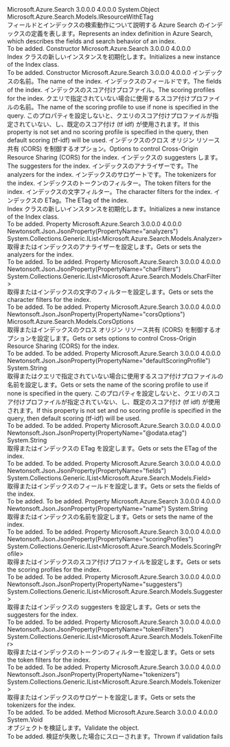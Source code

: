 <Type Name="Index" FullName="Microsoft.Azure.Search.Models.Index">
  <TypeSignature Language="C#" Value="public class Index : Microsoft.Azure.Search.Models.IResourceWithETag" />
  <TypeSignature Language="ILAsm" Value=".class public auto ansi beforefieldinit Index extends System.Object implements class Microsoft.Azure.Search.Models.IResourceWithETag" />
  <TypeSignature Language="DocId" Value="T:Microsoft.Azure.Search.Models.Index" />
  <TypeSignature Language="VB.NET" Value="Public Class Index&#xA;Implements IResourceWithETag" />
  <TypeSignature Language="F#" Value="type Index = class&#xA;    interface IResourceWithETag" />
  <AssemblyInfo>
    <AssemblyName>Microsoft.Azure.Search</AssemblyName>
    <AssemblyVersion>3.0.0.0</AssemblyVersion>
    <AssemblyVersion>4.0.0.0</AssemblyVersion>
  </AssemblyInfo>
  <Base>
    <BaseTypeName>System.Object</BaseTypeName>
  </Base>
  <Interfaces>
    <Interface>
      <InterfaceName>Microsoft.Azure.Search.Models.IResourceWithETag</InterfaceName>
    </Interface>
  </Interfaces>
  <Docs>
    <summary>
            <span data-ttu-id="78718-101">フィールドとインデックスの検索動作について説明する Azure Search のインデックスの定義を表します。</span><span class="sxs-lookup"><span data-stu-id="78718-101">Represents an index definition in Azure Search, which describes the fields and search behavior of an index.</span></span>
            </summary>
    <remarks>To be added.</remarks>
  </Docs>
  <Members>
    <Member MemberName=".ctor">
      <MemberSignature Language="C#" Value="public Index ();" />
      <MemberSignature Language="ILAsm" Value=".method public hidebysig specialname rtspecialname instance void .ctor() cil managed" />
      <MemberSignature Language="DocId" Value="M:Microsoft.Azure.Search.Models.Index.#ctor" />
      <MemberSignature Language="VB.NET" Value="Public Sub New ()" />
      <MemberType>Constructor</MemberType>
      <AssemblyInfo>
        <AssemblyName>Microsoft.Azure.Search</AssemblyName>
        <AssemblyVersion>3.0.0.0</AssemblyVersion>
        <AssemblyVersion>4.0.0.0</AssemblyVersion>
      </AssemblyInfo>
      <Parameters />
      <Docs>
        <summary>
            <span data-ttu-id="78718-102">Index クラスの新しいインスタンスを初期化します。</span><span class="sxs-lookup"><span data-stu-id="78718-102">Initializes a new instance of the Index class.</span></span>
            </summary>
        <remarks>To be added.</remarks>
      </Docs>
    </Member>
    <Member MemberName=".ctor">
      <MemberSignature Language="C#" Value="public Index (string name, System.Collections.Generic.IList&lt;Microsoft.Azure.Search.Models.Field&gt; fields, System.Collections.Generic.IList&lt;Microsoft.Azure.Search.Models.ScoringProfile&gt; scoringProfiles = null, string defaultScoringProfile = null, Microsoft.Azure.Search.Models.CorsOptions corsOptions = null, System.Collections.Generic.IList&lt;Microsoft.Azure.Search.Models.Suggester&gt; suggesters = null, System.Collections.Generic.IList&lt;Microsoft.Azure.Search.Models.Analyzer&gt; analyzers = null, System.Collections.Generic.IList&lt;Microsoft.Azure.Search.Models.Tokenizer&gt; tokenizers = null, System.Collections.Generic.IList&lt;Microsoft.Azure.Search.Models.TokenFilter&gt; tokenFilters = null, System.Collections.Generic.IList&lt;Microsoft.Azure.Search.Models.CharFilter&gt; charFilters = null, string eTag = null);" />
      <MemberSignature Language="ILAsm" Value=".method public hidebysig specialname rtspecialname instance void .ctor(string name, class System.Collections.Generic.IList`1&lt;class Microsoft.Azure.Search.Models.Field&gt; fields, class System.Collections.Generic.IList`1&lt;class Microsoft.Azure.Search.Models.ScoringProfile&gt; scoringProfiles, string defaultScoringProfile, class Microsoft.Azure.Search.Models.CorsOptions corsOptions, class System.Collections.Generic.IList`1&lt;class Microsoft.Azure.Search.Models.Suggester&gt; suggesters, class System.Collections.Generic.IList`1&lt;class Microsoft.Azure.Search.Models.Analyzer&gt; analyzers, class System.Collections.Generic.IList`1&lt;class Microsoft.Azure.Search.Models.Tokenizer&gt; tokenizers, class System.Collections.Generic.IList`1&lt;class Microsoft.Azure.Search.Models.TokenFilter&gt; tokenFilters, class System.Collections.Generic.IList`1&lt;class Microsoft.Azure.Search.Models.CharFilter&gt; charFilters, string eTag) cil managed" />
      <MemberSignature Language="DocId" Value="M:Microsoft.Azure.Search.Models.Index.#ctor(System.String,System.Collections.Generic.IList{Microsoft.Azure.Search.Models.Field},System.Collections.Generic.IList{Microsoft.Azure.Search.Models.ScoringProfile},System.String,Microsoft.Azure.Search.Models.CorsOptions,System.Collections.Generic.IList{Microsoft.Azure.Search.Models.Suggester},System.Collections.Generic.IList{Microsoft.Azure.Search.Models.Analyzer},System.Collections.Generic.IList{Microsoft.Azure.Search.Models.Tokenizer},System.Collections.Generic.IList{Microsoft.Azure.Search.Models.TokenFilter},System.Collections.Generic.IList{Microsoft.Azure.Search.Models.CharFilter},System.String)" />
      <MemberSignature Language="F#" Value="new Microsoft.Azure.Search.Models.Index : string * System.Collections.Generic.IList&lt;Microsoft.Azure.Search.Models.Field&gt; * System.Collections.Generic.IList&lt;Microsoft.Azure.Search.Models.ScoringProfile&gt; * string * Microsoft.Azure.Search.Models.CorsOptions * System.Collections.Generic.IList&lt;Microsoft.Azure.Search.Models.Suggester&gt; * System.Collections.Generic.IList&lt;Microsoft.Azure.Search.Models.Analyzer&gt; * System.Collections.Generic.IList&lt;Microsoft.Azure.Search.Models.Tokenizer&gt; * System.Collections.Generic.IList&lt;Microsoft.Azure.Search.Models.TokenFilter&gt; * System.Collections.Generic.IList&lt;Microsoft.Azure.Search.Models.CharFilter&gt; * string -&gt; Microsoft.Azure.Search.Models.Index" Usage="new Microsoft.Azure.Search.Models.Index (name, fields, scoringProfiles, defaultScoringProfile, corsOptions, suggesters, analyzers, tokenizers, tokenFilters, charFilters, eTag)" />
      <MemberType>Constructor</MemberType>
      <AssemblyInfo>
        <AssemblyName>Microsoft.Azure.Search</AssemblyName>
        <AssemblyVersion>3.0.0.0</AssemblyVersion>
        <AssemblyVersion>4.0.0.0</AssemblyVersion>
      </AssemblyInfo>
      <Parameters>
        <Parameter Name="name" Type="System.String" />
        <Parameter Name="fields" Type="System.Collections.Generic.IList&lt;Microsoft.Azure.Search.Models.Field&gt;" />
        <Parameter Name="scoringProfiles" Type="System.Collections.Generic.IList&lt;Microsoft.Azure.Search.Models.ScoringProfile&gt;" />
        <Parameter Name="defaultScoringProfile" Type="System.String" />
        <Parameter Name="corsOptions" Type="Microsoft.Azure.Search.Models.CorsOptions" />
        <Parameter Name="suggesters" Type="System.Collections.Generic.IList&lt;Microsoft.Azure.Search.Models.Suggester&gt;" />
        <Parameter Name="analyzers" Type="System.Collections.Generic.IList&lt;Microsoft.Azure.Search.Models.Analyzer&gt;" />
        <Parameter Name="tokenizers" Type="System.Collections.Generic.IList&lt;Microsoft.Azure.Search.Models.Tokenizer&gt;" />
        <Parameter Name="tokenFilters" Type="System.Collections.Generic.IList&lt;Microsoft.Azure.Search.Models.TokenFilter&gt;" />
        <Parameter Name="charFilters" Type="System.Collections.Generic.IList&lt;Microsoft.Azure.Search.Models.CharFilter&gt;" />
        <Parameter Name="eTag" Type="System.String" />
      </Parameters>
      <Docs>
        <param name="name"><span data-ttu-id="78718-103">インデックスの名前。</span><span class="sxs-lookup"><span data-stu-id="78718-103">The name of the index.</span></span></param>
        <param name="fields"><span data-ttu-id="78718-104">インデックスのフィールドです。</span><span class="sxs-lookup"><span data-stu-id="78718-104">The fields of the index.</span></span></param>
        <param name="scoringProfiles"><span data-ttu-id="78718-105">インデックスのスコア付けプロファイル。</span><span class="sxs-lookup"><span data-stu-id="78718-105">The scoring profiles for the index.</span></span></param>
        <param name="defaultScoringProfile"><span data-ttu-id="78718-106">クエリで指定されていない場合に使用するスコア付けプロファイルの名前。</span><span class="sxs-lookup"><span data-stu-id="78718-106">The name of the scoring profile to use if none is specified in the query.</span></span> <span data-ttu-id="78718-107">このプロパティを設定しないと、クエリのスコア付けプロファイルが指定されていない、し、既定のスコア付け (tf idf) が使用されます。</span><span class="sxs-lookup"><span data-stu-id="78718-107">If this property is not set and no scoring profile is specified in the query, then default scoring (tf-idf) will be used.</span></span></param>
        <param name="corsOptions"><span data-ttu-id="78718-108">インデックスのクロス オリジン リソース共有 (CORS) を制御するオプション。</span><span class="sxs-lookup"><span data-stu-id="78718-108">Options to control Cross-Origin Resource Sharing (CORS) for the index.</span></span></param>
        <param name="suggesters"><span data-ttu-id="78718-109">インデックスの suggesters します。</span><span class="sxs-lookup"><span data-stu-id="78718-109">The suggesters for the index.</span></span></param>
        <param name="analyzers"><span data-ttu-id="78718-110">インデックスのアナライザーです。</span><span class="sxs-lookup"><span data-stu-id="78718-110">The analyzers for the index.</span></span></param>
        <param name="tokenizers"><span data-ttu-id="78718-111">インデックスのサロゲートです。</span><span class="sxs-lookup"><span data-stu-id="78718-111">The tokenizers for the index.</span></span></param>
        <param name="tokenFilters"><span data-ttu-id="78718-112">インデックスのトークンのフィルター。</span><span class="sxs-lookup"><span data-stu-id="78718-112">The token filters for the index.</span></span></param>
        <param name="charFilters"><span data-ttu-id="78718-113">インデックスの文字フィルター。</span><span class="sxs-lookup"><span data-stu-id="78718-113">The character filters for the index.</span></span></param>
        <param name="eTag"><span data-ttu-id="78718-114">インデックスの ETag。</span><span class="sxs-lookup"><span data-stu-id="78718-114">The ETag of the index.</span></span></param>
        <summary>
            <span data-ttu-id="78718-115">Index クラスの新しいインスタンスを初期化します。</span><span class="sxs-lookup"><span data-stu-id="78718-115">Initializes a new instance of the Index class.</span></span>
            </summary>
        <remarks>To be added.</remarks>
      </Docs>
    </Member>
    <Member MemberName="Analyzers">
      <MemberSignature Language="C#" Value="public System.Collections.Generic.IList&lt;Microsoft.Azure.Search.Models.Analyzer&gt; Analyzers { get; set; }" />
      <MemberSignature Language="ILAsm" Value=".property instance class System.Collections.Generic.IList`1&lt;class Microsoft.Azure.Search.Models.Analyzer&gt; Analyzers" />
      <MemberSignature Language="DocId" Value="P:Microsoft.Azure.Search.Models.Index.Analyzers" />
      <MemberSignature Language="VB.NET" Value="Public Property Analyzers As IList(Of Analyzer)" />
      <MemberSignature Language="F#" Value="member this.Analyzers : System.Collections.Generic.IList&lt;Microsoft.Azure.Search.Models.Analyzer&gt; with get, set" Usage="Microsoft.Azure.Search.Models.Index.Analyzers" />
      <MemberType>Property</MemberType>
      <AssemblyInfo>
        <AssemblyName>Microsoft.Azure.Search</AssemblyName>
        <AssemblyVersion>3.0.0.0</AssemblyVersion>
        <AssemblyVersion>4.0.0.0</AssemblyVersion>
      </AssemblyInfo>
      <Attributes>
        <Attribute>
          <AttributeName>Newtonsoft.Json.JsonProperty(PropertyName="analyzers")</AttributeName>
        </Attribute>
      </Attributes>
      <ReturnValue>
        <ReturnType>System.Collections.Generic.IList&lt;Microsoft.Azure.Search.Models.Analyzer&gt;</ReturnType>
      </ReturnValue>
      <Docs>
        <summary>
            <span data-ttu-id="78718-116">取得またはインデックスのアナライザーを設定します。</span><span class="sxs-lookup"><span data-stu-id="78718-116">Gets or sets the analyzers for the index.</span></span>
            </summary>
        <value>To be added.</value>
        <remarks>To be added.</remarks>
      </Docs>
    </Member>
    <Member MemberName="CharFilters">
      <MemberSignature Language="C#" Value="public System.Collections.Generic.IList&lt;Microsoft.Azure.Search.Models.CharFilter&gt; CharFilters { get; set; }" />
      <MemberSignature Language="ILAsm" Value=".property instance class System.Collections.Generic.IList`1&lt;class Microsoft.Azure.Search.Models.CharFilter&gt; CharFilters" />
      <MemberSignature Language="DocId" Value="P:Microsoft.Azure.Search.Models.Index.CharFilters" />
      <MemberSignature Language="VB.NET" Value="Public Property CharFilters As IList(Of CharFilter)" />
      <MemberSignature Language="F#" Value="member this.CharFilters : System.Collections.Generic.IList&lt;Microsoft.Azure.Search.Models.CharFilter&gt; with get, set" Usage="Microsoft.Azure.Search.Models.Index.CharFilters" />
      <MemberType>Property</MemberType>
      <AssemblyInfo>
        <AssemblyName>Microsoft.Azure.Search</AssemblyName>
        <AssemblyVersion>3.0.0.0</AssemblyVersion>
        <AssemblyVersion>4.0.0.0</AssemblyVersion>
      </AssemblyInfo>
      <Attributes>
        <Attribute>
          <AttributeName>Newtonsoft.Json.JsonProperty(PropertyName="charFilters")</AttributeName>
        </Attribute>
      </Attributes>
      <ReturnValue>
        <ReturnType>System.Collections.Generic.IList&lt;Microsoft.Azure.Search.Models.CharFilter&gt;</ReturnType>
      </ReturnValue>
      <Docs>
        <summary>
            <span data-ttu-id="78718-117">取得またはインデックスの文字のフィルターを設定します。</span><span class="sxs-lookup"><span data-stu-id="78718-117">Gets or sets the character filters for the index.</span></span>
            </summary>
        <value>To be added.</value>
        <remarks>To be added.</remarks>
      </Docs>
    </Member>
    <Member MemberName="CorsOptions">
      <MemberSignature Language="C#" Value="public Microsoft.Azure.Search.Models.CorsOptions CorsOptions { get; set; }" />
      <MemberSignature Language="ILAsm" Value=".property instance class Microsoft.Azure.Search.Models.CorsOptions CorsOptions" />
      <MemberSignature Language="DocId" Value="P:Microsoft.Azure.Search.Models.Index.CorsOptions" />
      <MemberSignature Language="VB.NET" Value="Public Property CorsOptions As CorsOptions" />
      <MemberSignature Language="F#" Value="member this.CorsOptions : Microsoft.Azure.Search.Models.CorsOptions with get, set" Usage="Microsoft.Azure.Search.Models.Index.CorsOptions" />
      <MemberType>Property</MemberType>
      <AssemblyInfo>
        <AssemblyName>Microsoft.Azure.Search</AssemblyName>
        <AssemblyVersion>3.0.0.0</AssemblyVersion>
        <AssemblyVersion>4.0.0.0</AssemblyVersion>
      </AssemblyInfo>
      <Attributes>
        <Attribute>
          <AttributeName>Newtonsoft.Json.JsonProperty(PropertyName="corsOptions")</AttributeName>
        </Attribute>
      </Attributes>
      <ReturnValue>
        <ReturnType>Microsoft.Azure.Search.Models.CorsOptions</ReturnType>
      </ReturnValue>
      <Docs>
        <summary>
            <span data-ttu-id="78718-118">取得またはインデックスのクロス オリジン リソース共有 (CORS) を制御するオプションを設定します。</span><span class="sxs-lookup"><span data-stu-id="78718-118">Gets or sets options to control Cross-Origin Resource Sharing (CORS) for the index.</span></span>
            </summary>
        <value>To be added.</value>
        <remarks>To be added.</remarks>
      </Docs>
    </Member>
    <Member MemberName="DefaultScoringProfile">
      <MemberSignature Language="C#" Value="public string DefaultScoringProfile { get; set; }" />
      <MemberSignature Language="ILAsm" Value=".property instance string DefaultScoringProfile" />
      <MemberSignature Language="DocId" Value="P:Microsoft.Azure.Search.Models.Index.DefaultScoringProfile" />
      <MemberSignature Language="VB.NET" Value="Public Property DefaultScoringProfile As String" />
      <MemberSignature Language="F#" Value="member this.DefaultScoringProfile : string with get, set" Usage="Microsoft.Azure.Search.Models.Index.DefaultScoringProfile" />
      <MemberType>Property</MemberType>
      <AssemblyInfo>
        <AssemblyName>Microsoft.Azure.Search</AssemblyName>
        <AssemblyVersion>3.0.0.0</AssemblyVersion>
        <AssemblyVersion>4.0.0.0</AssemblyVersion>
      </AssemblyInfo>
      <Attributes>
        <Attribute>
          <AttributeName>Newtonsoft.Json.JsonProperty(PropertyName="defaultScoringProfile")</AttributeName>
        </Attribute>
      </Attributes>
      <ReturnValue>
        <ReturnType>System.String</ReturnType>
      </ReturnValue>
      <Docs>
        <summary>
            <span data-ttu-id="78718-119">取得またはクエリで指定されていない場合に使用するスコア付けプロファイルの名前を設定します。</span><span class="sxs-lookup"><span data-stu-id="78718-119">Gets or sets the name of the scoring profile to use if none is specified in the query.</span></span> <span data-ttu-id="78718-120">このプロパティを設定しないと、クエリのスコア付けプロファイルが指定されていない、し、既定のスコア付け (tf idf) が使用されます。</span><span class="sxs-lookup"><span data-stu-id="78718-120">If this property is not set and no scoring profile is specified in the query, then default scoring (tf-idf) will be used.</span></span>
            </summary>
        <value>To be added.</value>
        <remarks>To be added.</remarks>
      </Docs>
    </Member>
    <Member MemberName="ETag">
      <MemberSignature Language="C#" Value="public string ETag { get; set; }" />
      <MemberSignature Language="ILAsm" Value=".property instance string ETag" />
      <MemberSignature Language="DocId" Value="P:Microsoft.Azure.Search.Models.Index.ETag" />
      <MemberSignature Language="VB.NET" Value="Public Property ETag As String" />
      <MemberSignature Language="F#" Value="member this.ETag : string with get, set" Usage="Microsoft.Azure.Search.Models.Index.ETag" />
      <MemberType>Property</MemberType>
      <AssemblyInfo>
        <AssemblyName>Microsoft.Azure.Search</AssemblyName>
        <AssemblyVersion>3.0.0.0</AssemblyVersion>
        <AssemblyVersion>4.0.0.0</AssemblyVersion>
      </AssemblyInfo>
      <Attributes>
        <Attribute>
          <AttributeName>Newtonsoft.Json.JsonProperty(PropertyName="@odata.etag")</AttributeName>
        </Attribute>
      </Attributes>
      <ReturnValue>
        <ReturnType>System.String</ReturnType>
      </ReturnValue>
      <Docs>
        <summary>
            <span data-ttu-id="78718-121">取得またはインデックスの ETag を設定します。</span><span class="sxs-lookup"><span data-stu-id="78718-121">Gets or sets the ETag of the index.</span></span>
            </summary>
        <value>To be added.</value>
        <remarks>To be added.</remarks>
      </Docs>
    </Member>
    <Member MemberName="Fields">
      <MemberSignature Language="C#" Value="public System.Collections.Generic.IList&lt;Microsoft.Azure.Search.Models.Field&gt; Fields { get; set; }" />
      <MemberSignature Language="ILAsm" Value=".property instance class System.Collections.Generic.IList`1&lt;class Microsoft.Azure.Search.Models.Field&gt; Fields" />
      <MemberSignature Language="DocId" Value="P:Microsoft.Azure.Search.Models.Index.Fields" />
      <MemberSignature Language="VB.NET" Value="Public Property Fields As IList(Of Field)" />
      <MemberSignature Language="F#" Value="member this.Fields : System.Collections.Generic.IList&lt;Microsoft.Azure.Search.Models.Field&gt; with get, set" Usage="Microsoft.Azure.Search.Models.Index.Fields" />
      <MemberType>Property</MemberType>
      <AssemblyInfo>
        <AssemblyName>Microsoft.Azure.Search</AssemblyName>
        <AssemblyVersion>3.0.0.0</AssemblyVersion>
        <AssemblyVersion>4.0.0.0</AssemblyVersion>
      </AssemblyInfo>
      <Attributes>
        <Attribute>
          <AttributeName>Newtonsoft.Json.JsonProperty(PropertyName="fields")</AttributeName>
        </Attribute>
      </Attributes>
      <ReturnValue>
        <ReturnType>System.Collections.Generic.IList&lt;Microsoft.Azure.Search.Models.Field&gt;</ReturnType>
      </ReturnValue>
      <Docs>
        <summary>
            <span data-ttu-id="78718-122">取得またはインデックスのフィールドを設定します。</span><span class="sxs-lookup"><span data-stu-id="78718-122">Gets or sets the fields of the index.</span></span>
            </summary>
        <value>To be added.</value>
        <remarks>To be added.</remarks>
      </Docs>
    </Member>
    <Member MemberName="Name">
      <MemberSignature Language="C#" Value="public string Name { get; set; }" />
      <MemberSignature Language="ILAsm" Value=".property instance string Name" />
      <MemberSignature Language="DocId" Value="P:Microsoft.Azure.Search.Models.Index.Name" />
      <MemberSignature Language="VB.NET" Value="Public Property Name As String" />
      <MemberSignature Language="F#" Value="member this.Name : string with get, set" Usage="Microsoft.Azure.Search.Models.Index.Name" />
      <MemberType>Property</MemberType>
      <AssemblyInfo>
        <AssemblyName>Microsoft.Azure.Search</AssemblyName>
        <AssemblyVersion>3.0.0.0</AssemblyVersion>
        <AssemblyVersion>4.0.0.0</AssemblyVersion>
      </AssemblyInfo>
      <Attributes>
        <Attribute>
          <AttributeName>Newtonsoft.Json.JsonProperty(PropertyName="name")</AttributeName>
        </Attribute>
      </Attributes>
      <ReturnValue>
        <ReturnType>System.String</ReturnType>
      </ReturnValue>
      <Docs>
        <summary>
            <span data-ttu-id="78718-123">取得またはインデックスの名前を設定します。</span><span class="sxs-lookup"><span data-stu-id="78718-123">Gets or sets the name of the index.</span></span>
            </summary>
        <value>To be added.</value>
        <remarks>To be added.</remarks>
      </Docs>
    </Member>
    <Member MemberName="ScoringProfiles">
      <MemberSignature Language="C#" Value="public System.Collections.Generic.IList&lt;Microsoft.Azure.Search.Models.ScoringProfile&gt; ScoringProfiles { get; set; }" />
      <MemberSignature Language="ILAsm" Value=".property instance class System.Collections.Generic.IList`1&lt;class Microsoft.Azure.Search.Models.ScoringProfile&gt; ScoringProfiles" />
      <MemberSignature Language="DocId" Value="P:Microsoft.Azure.Search.Models.Index.ScoringProfiles" />
      <MemberSignature Language="VB.NET" Value="Public Property ScoringProfiles As IList(Of ScoringProfile)" />
      <MemberSignature Language="F#" Value="member this.ScoringProfiles : System.Collections.Generic.IList&lt;Microsoft.Azure.Search.Models.ScoringProfile&gt; with get, set" Usage="Microsoft.Azure.Search.Models.Index.ScoringProfiles" />
      <MemberType>Property</MemberType>
      <AssemblyInfo>
        <AssemblyName>Microsoft.Azure.Search</AssemblyName>
        <AssemblyVersion>3.0.0.0</AssemblyVersion>
        <AssemblyVersion>4.0.0.0</AssemblyVersion>
      </AssemblyInfo>
      <Attributes>
        <Attribute>
          <AttributeName>Newtonsoft.Json.JsonProperty(PropertyName="scoringProfiles")</AttributeName>
        </Attribute>
      </Attributes>
      <ReturnValue>
        <ReturnType>System.Collections.Generic.IList&lt;Microsoft.Azure.Search.Models.ScoringProfile&gt;</ReturnType>
      </ReturnValue>
      <Docs>
        <summary>
            <span data-ttu-id="78718-124">取得またはインデックスのスコア付けプロファイルを設定します。</span><span class="sxs-lookup"><span data-stu-id="78718-124">Gets or sets the scoring profiles for the index.</span></span>
            </summary>
        <value>To be added.</value>
        <remarks>To be added.</remarks>
      </Docs>
    </Member>
    <Member MemberName="Suggesters">
      <MemberSignature Language="C#" Value="public System.Collections.Generic.IList&lt;Microsoft.Azure.Search.Models.Suggester&gt; Suggesters { get; set; }" />
      <MemberSignature Language="ILAsm" Value=".property instance class System.Collections.Generic.IList`1&lt;class Microsoft.Azure.Search.Models.Suggester&gt; Suggesters" />
      <MemberSignature Language="DocId" Value="P:Microsoft.Azure.Search.Models.Index.Suggesters" />
      <MemberSignature Language="VB.NET" Value="Public Property Suggesters As IList(Of Suggester)" />
      <MemberSignature Language="F#" Value="member this.Suggesters : System.Collections.Generic.IList&lt;Microsoft.Azure.Search.Models.Suggester&gt; with get, set" Usage="Microsoft.Azure.Search.Models.Index.Suggesters" />
      <MemberType>Property</MemberType>
      <AssemblyInfo>
        <AssemblyName>Microsoft.Azure.Search</AssemblyName>
        <AssemblyVersion>3.0.0.0</AssemblyVersion>
        <AssemblyVersion>4.0.0.0</AssemblyVersion>
      </AssemblyInfo>
      <Attributes>
        <Attribute>
          <AttributeName>Newtonsoft.Json.JsonProperty(PropertyName="suggesters")</AttributeName>
        </Attribute>
      </Attributes>
      <ReturnValue>
        <ReturnType>System.Collections.Generic.IList&lt;Microsoft.Azure.Search.Models.Suggester&gt;</ReturnType>
      </ReturnValue>
      <Docs>
        <summary>
            <span data-ttu-id="78718-125">取得またはインデックスの suggesters を設定します。</span><span class="sxs-lookup"><span data-stu-id="78718-125">Gets or sets the suggesters for the index.</span></span>
            </summary>
        <value>To be added.</value>
        <remarks>To be added.</remarks>
      </Docs>
    </Member>
    <Member MemberName="TokenFilters">
      <MemberSignature Language="C#" Value="public System.Collections.Generic.IList&lt;Microsoft.Azure.Search.Models.TokenFilter&gt; TokenFilters { get; set; }" />
      <MemberSignature Language="ILAsm" Value=".property instance class System.Collections.Generic.IList`1&lt;class Microsoft.Azure.Search.Models.TokenFilter&gt; TokenFilters" />
      <MemberSignature Language="DocId" Value="P:Microsoft.Azure.Search.Models.Index.TokenFilters" />
      <MemberSignature Language="VB.NET" Value="Public Property TokenFilters As IList(Of TokenFilter)" />
      <MemberSignature Language="F#" Value="member this.TokenFilters : System.Collections.Generic.IList&lt;Microsoft.Azure.Search.Models.TokenFilter&gt; with get, set" Usage="Microsoft.Azure.Search.Models.Index.TokenFilters" />
      <MemberType>Property</MemberType>
      <AssemblyInfo>
        <AssemblyName>Microsoft.Azure.Search</AssemblyName>
        <AssemblyVersion>3.0.0.0</AssemblyVersion>
        <AssemblyVersion>4.0.0.0</AssemblyVersion>
      </AssemblyInfo>
      <Attributes>
        <Attribute>
          <AttributeName>Newtonsoft.Json.JsonProperty(PropertyName="tokenFilters")</AttributeName>
        </Attribute>
      </Attributes>
      <ReturnValue>
        <ReturnType>System.Collections.Generic.IList&lt;Microsoft.Azure.Search.Models.TokenFilter&gt;</ReturnType>
      </ReturnValue>
      <Docs>
        <summary>
            <span data-ttu-id="78718-126">取得またはインデックスのトークンのフィルターを設定します。</span><span class="sxs-lookup"><span data-stu-id="78718-126">Gets or sets the token filters for the index.</span></span>
            </summary>
        <value>To be added.</value>
        <remarks>To be added.</remarks>
      </Docs>
    </Member>
    <Member MemberName="Tokenizers">
      <MemberSignature Language="C#" Value="public System.Collections.Generic.IList&lt;Microsoft.Azure.Search.Models.Tokenizer&gt; Tokenizers { get; set; }" />
      <MemberSignature Language="ILAsm" Value=".property instance class System.Collections.Generic.IList`1&lt;class Microsoft.Azure.Search.Models.Tokenizer&gt; Tokenizers" />
      <MemberSignature Language="DocId" Value="P:Microsoft.Azure.Search.Models.Index.Tokenizers" />
      <MemberSignature Language="VB.NET" Value="Public Property Tokenizers As IList(Of Tokenizer)" />
      <MemberSignature Language="F#" Value="member this.Tokenizers : System.Collections.Generic.IList&lt;Microsoft.Azure.Search.Models.Tokenizer&gt; with get, set" Usage="Microsoft.Azure.Search.Models.Index.Tokenizers" />
      <MemberType>Property</MemberType>
      <AssemblyInfo>
        <AssemblyName>Microsoft.Azure.Search</AssemblyName>
        <AssemblyVersion>3.0.0.0</AssemblyVersion>
        <AssemblyVersion>4.0.0.0</AssemblyVersion>
      </AssemblyInfo>
      <Attributes>
        <Attribute>
          <AttributeName>Newtonsoft.Json.JsonProperty(PropertyName="tokenizers")</AttributeName>
        </Attribute>
      </Attributes>
      <ReturnValue>
        <ReturnType>System.Collections.Generic.IList&lt;Microsoft.Azure.Search.Models.Tokenizer&gt;</ReturnType>
      </ReturnValue>
      <Docs>
        <summary>
            <span data-ttu-id="78718-127">取得またはインデックスのサロゲートを設定します。</span><span class="sxs-lookup"><span data-stu-id="78718-127">Gets or sets the tokenizers for the index.</span></span>
            </summary>
        <value>To be added.</value>
        <remarks>To be added.</remarks>
      </Docs>
    </Member>
    <Member MemberName="Validate">
      <MemberSignature Language="C#" Value="public virtual void Validate ();" />
      <MemberSignature Language="ILAsm" Value=".method public hidebysig newslot virtual instance void Validate() cil managed" />
      <MemberSignature Language="DocId" Value="M:Microsoft.Azure.Search.Models.Index.Validate" />
      <MemberSignature Language="VB.NET" Value="Public Overridable Sub Validate ()" />
      <MemberSignature Language="F#" Value="abstract member Validate : unit -&gt; unit&#xA;override this.Validate : unit -&gt; unit" Usage="index.Validate " />
      <MemberType>Method</MemberType>
      <AssemblyInfo>
        <AssemblyName>Microsoft.Azure.Search</AssemblyName>
        <AssemblyVersion>3.0.0.0</AssemblyVersion>
        <AssemblyVersion>4.0.0.0</AssemblyVersion>
      </AssemblyInfo>
      <ReturnValue>
        <ReturnType>System.Void</ReturnType>
      </ReturnValue>
      <Parameters />
      <Docs>
        <summary>
            <span data-ttu-id="78718-128">オブジェクトを検証します。</span><span class="sxs-lookup"><span data-stu-id="78718-128">Validate the object.</span></span>
            </summary>
        <remarks>To be added.</remarks>
        <exception cref="T:Microsoft.Rest.ValidationException">
            <span data-ttu-id="78718-129">検証が失敗した場合にスローされます。</span><span class="sxs-lookup"><span data-stu-id="78718-129">Thrown if validation fails</span></span>
            </exception>
      </Docs>
    </Member>
  </Members>
</Type>